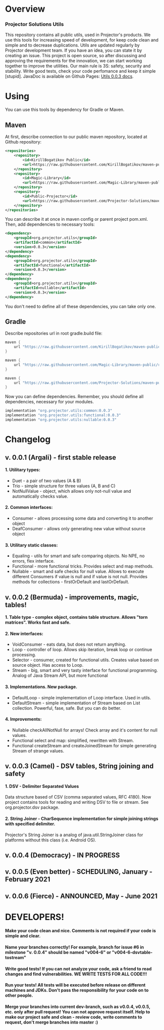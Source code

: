 # Overview
### Projector Solutions Utils
This repository contains all public utils, used in Projector's products.
We use this tools for increasing speed of development, for keep code clean and simple and to decrease duplications.
Utils are updated regularly by Projector development team. If you have an idea, you can state it by creating an issue.
This project is open source, so after discussing and approving the requirements for the innovation, we can start working together to improve the utilities.
Our main rule is 3S: safety, security and stability. Write good tests, check your code perfomance and keep it simple [stupid].
JavaDoc is available on Github Pages: [Utils 0.0.3 docs](https://projector-solutions.github.io/docs/utils/index.html?overview-summary.html "Utils 0.0.3 JavaDoc").

# Using
You can use this tools by dependency for Gradle or Maven.
## Maven
At first, describe connection to our public maven repository, located at Github repository:
```xml
<repositories>
    <repository>
        <id>KirillBogatikov Public</id>
        <url>https://raw.githubusercontent.com/KirillBogatikov/maven-public/raw/master</url>
    </repository>
    <repository>
        <id>Magic-Library</id>
        <url>https://raw.githubusercontent.com/Magic-Library/maven-public/raw/master</url>
    </repository>
    <repository>
        <id>Public-Projector</id>
        <url>https://raw.githubusercontent.com/Projector-Solutions/maven-public/raw/master</url>
    </repository>
</repositories>
```
You can describe it at once in maven config or parent project pom.xml.
Then, add dependencies to necessary tools:
```xml
<dependency>
    <groupId>org.projector.utils</groupId>
    <artifactId>common</artifactId>
    <version>0.0.3</version>
</dependency>
<dependency>
  	<groupId>org.projector.utils</groupId>
   	<artifactId>functional</artifactId>
   	<version>0.0.3</version>
</dependency>
<dependency>
  	<groupId>org.projector.utils</groupId>
   	<artifactId>nullable</artifactId>
   	<version>0.0.3</version>
</dependency>
```
You don't need to define all of these dependencies, you can take only one.
## Gradle
Describe repositories url in root gradle.build file:
```groovy
maven {
    url "https://raw.githubusercontent.com/KirillBogatikov/maven-public/raw/master"
}

maven {
    url "https://raw.githubusercontent.com/Magic-Library/maven-public/raw/master"
}

maven {
    url "https://raw.githubusercontent.com/Projector-Solutions/maven-public/raw/master"
}
```
Now you can define dependencies. Remember, you should define all dependencies, necessary for your modules.
```groovy
implementation "org.projector.utils:common:0.0.3"
implementation "org.projector.utils:functional:0.0.3"
implementation "org.projector.utils:nullable:0.0.3"
```
# Changelog
## v. 0.0.1 (Argali) - first stable release
#### 1. Utilitary types:
- Duet - a pair of two values (A & B)
- Trio - simple structure for three values (A, B and C)
- NotNullValue - object, which allows only not-null value and automatically checks value.

#### 2. Common interfaces:
- Consumer - allows processing some data and converting it to another object
- DeafConsumer - allows only generating new value without source object

#### 3. Utilitary static classes:
- Equaling - utils for smart and safe comparing objects. No NPE, no errors, flex interface.
- Functional - more functional tricks. Provides select and map methods.
- Nullable - smart and safe checks for null value. Allows to execute different Consumers if value is null
and if value is not null. Provides methods for collections - firstOrDefault and lastOrDefault.

## v. 0.0.2 (Bermuda) - improvements, magic, tables!
#### 1. Table type - complex object, contains table structure. Allows "torn matrices". Works fast and safe.
#### 2. New interfaces:
- VoidConsumer - eats data, but does not return anything.
- Loop - controller of loop. Allows skip iteration, break loop or continue processing.
- Selector - consumer, created for functional utils. Creates value based on source object. Has access to Loop.
- Stream - big, smart and very tasty interface for functional programming. Analog of Java Stream API, but more functional

#### 3. Implementations. New package.
- DefaultLoop - simple implementation of Loop interface. Used in utils.
- DefaultStream - simple implementation of Stream based on List<T> collection. Powerful, fase, safe. But you can do better.

#### 4. Improvements:
- Nullable checkAllNotNull for arrays! Check array and it's content for null values.
- Functional select and map: simplified, rewritten with Stream.
- Functional createStream and createJoinedStream for simple generating Stream of strange values.

## v. 0.0.3 (Camel) - DSV tables, String joining and safety
#### 1. DSV - Delimiter Separated Values
Data structure based of CSV (comma separated values, RFC 4180).
Now project contains tools for reading and writing DSV to file or stream. See org.projector.dsv package.
#### 2. String Joiner - CharSequence implementation for simple joining strings with specified delimiter.
Projector's String Joiner is a analog of java.util.StringJoiner class for platforms without this class (i.e. Android OS).  
  
## v. 0.0.4 (Democracy) - IN PROGRESS

## v. 0.0.5 (Even better) - SCHEDULING, January - February 2021

## v. 0.0.6 (Fierce) - ANNOUNCED, May - June 2021

# DEVELOPERS!
#### Make your code clean and nice. Comments is not required if your code is simple and clear.
#### Name your branches correctly! For example, branch for issue #6 in milestone "v. 0.0.4" should be named "v004-6" or "v004-6-dsvtable-tostream"
#### Write good tests! If you can not analyze your code, ask a friend to read changes and find vulnerabilities. WE WRITE TESTS FOR ALL CODE!!!
#### Run your tests! All tests will be executed before release on different machines and JDKs. Don't pass the responsibility for your code on to other people.
#### Merge your branches into current dev-branch, such as v0.0.4, v0.0.5, etc. only after pull request! You can not approve request itself. Help to make our project safe and clean - review code, write comments to request, don't merge branches into master :)